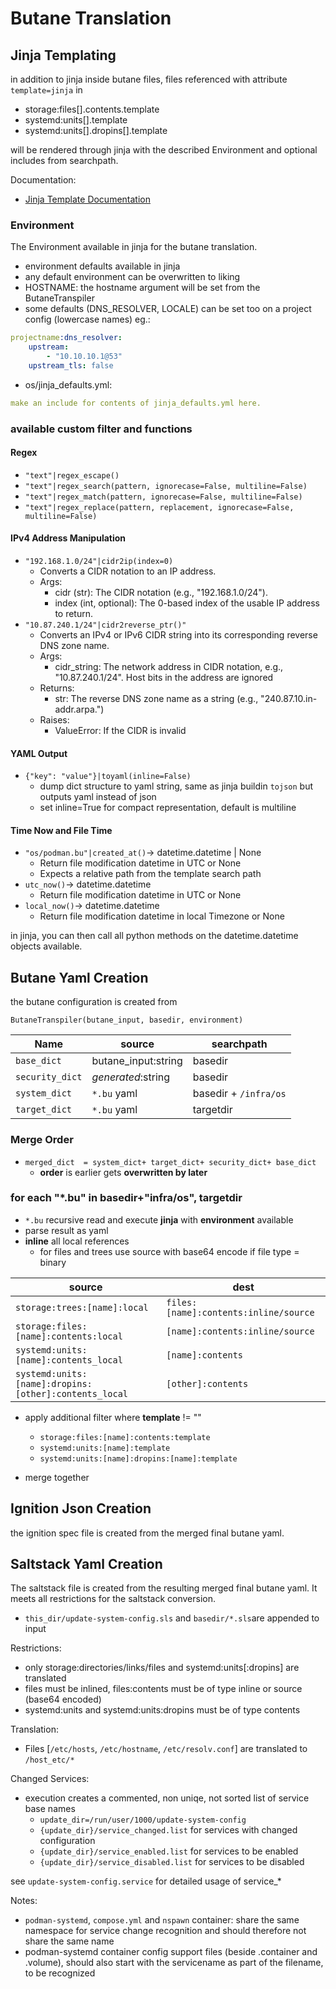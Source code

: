 # Butane Translation

## Jinja Templating

in addition to jinja inside butane files,
files referenced with attribute `template=jinja` in

- storage:files[].contents.template
- systemd:units[].template
- systemd:units[].dropins[].template

will be rendered through jinja with the described Environment and optional includes from searchpath.

Documentation:

- [Jinja Template Documentation](https://jinja.palletsprojects.com/en/3.1.x/templates/)

### Environment

The Environment available in jinja for the butane translation.

- environment defaults available in jinja
- any default environment can be overwritten to liking
- HOSTNAME: the hostname argument will be set from the ButaneTranspiler
- some defaults (DNS_RESOLVER, LOCALE) can be set too on a project config (lowercase names)
    eg.:

```yaml
projectname:dns_resolver:
    upstream:
        - "10.10.10.1@53"
    upstream_tls: false
```

- os/jinja_defaults.yml:

```yaml
make an include for contents of jinja_defaults.yml here.
```

### available custom filter and functions

#### Regex

- `"text"|regex_escape()`
- `"text"|regex_search(pattern, ignorecase=False, multiline=False)`
- `"text"|regex_match(pattern, ignorecase=False, multiline=False)`
- `"text"|regex_replace(pattern, replacement, ignorecase=False, multiline=False)`

#### IPv4 Address Manipulation

- `"192.168.1.0/24"|cidr2ip(index=0)`
    - Converts a CIDR notation to an IP address.
    - Args:
        - cidr  (str): The CIDR notation (e.g., "192.168.1.0/24").
        - index (int, optional): The 0-based index of the usable IP address to return.
- `"10.87.240.1/24"|cidr2reverse_ptr()"`
    - Converts an IPv4 or IPv6 CIDR string into its corresponding reverse DNS zone name.
    - Args:
        - cidr_string: The network address in CIDR notation,
            e.g., "10.87.240.1/24". Host bits in the address are ignored
    - Returns:
        - str: The reverse DNS zone name as a string (e.g., "240.87.10.in-addr.arpa.")
    - Raises:
        - ValueError: If the CIDR is invalid

#### YAML Output

- `{"key": "value"}|toyaml(inline=False)`
    - dump dict structure to yaml string, same as jinja buildin `tojson` but outputs yaml instead of json
    - set inline=True for compact representation, default is multiline

#### Time Now and File Time

- `"os/podman.bu"|created_at()`-> datetime.datetime | None
    - Return file modification datetime in UTC or None
    - Expects a relative path from the template search path
- `utc_now()`-> datetime.datetime
    - Return file modification datetime in UTC or None
- `local_now()`-> datetime.datetime
    - Return file modification datetime in local Timezone or None

in jinja, you can then call all python methods on the datetime.datetime objects available.

## Butane Yaml Creation

the butane configuration is created from

`ButaneTranspiler(butane_input, basedir, environment)`

| Name | source |  searchpath
|----|----|----
| `base_dict`    | butane_input:string | basedir
| `security_dict`| *generated*:string  | basedir
| `system_dict`  | `*.bu` yaml | basedir + `/infra/os`
| `target_dict`  | `*.bu` yaml | targetdir

### Merge Order

- `merged_dict  = system_dict+ target_dict+ security_dict+ base_dict`
    - **order** is earlier gets **overwritten by later**

### for each "*.bu" in basedir+"infra/os", targetdir

- `*.bu` recursive read and execute **jinja** with **environment** available
- parse result as yaml
- **inline** all local references
    - for files and trees use source with base64 encode if file type = binary

| source | dest
|----|----
| `storage:trees:[name]:local` | `files:[name]:contents:inline/source`
| `storage:files:[name]:contents:local` | `[name]:contents:inline/source`
| `systemd:units:[name]:contents_local` | `[name]:contents`
| `systemd:units:[name]:dropins:[other]:contents_local` | `[other]:contents`

- apply additional filter where **template** != ""
    - `storage:files:[name]:contents:template`
    - `systemd:units:[name]:template`
    - `systemd:units:[name]:dropins:[name]:template`

- merge together

## Ignition Json Creation

the ignition spec file is created from the merged final butane yaml.

## Saltstack Yaml Creation

The saltstack file is created from the resulting merged final butane yaml.
It meets all restrictions for the saltstack conversion.

- `this_dir/update-system-config.sls` and `basedir/*.sls`are appended to input

Restrictions:

- only storage:directories/links/files and systemd:units[:dropins] are translated
- files must be inlined, files:contents must be of type inline or source (base64 encoded)
- systemd:units and systemd:units:dropins must be of type contents

Translation:

- Files [`/etc/hosts`, `/etc/hostname`, `/etc/resolv.conf`] are translated to `/host_etc/*`

Changed Services:

- execution creates a commented, non uniqe, not sorted list of service base names
    - `update_dir=/run/user/1000/update-system-config`
    - `{update_dir}/service_changed.list` for services with changed configuration
    - `{update_dir}/service_enabled.list` for services to be enabled
    - `{update_dir}/service_disabled.list` for services to be disabled

see `update-system-config.service` for detailed usage of service_*

Notes:

- `podman-systemd`, `compose.yml` and `nspawn` container:
    share the same namespace for service change recognition
    and should therefore not share the same name
- podman-systemd container config support files (beside .container and .volume),
    should also start with the servicename as part of the filename, to be recognized
